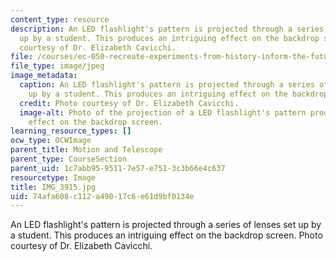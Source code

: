 ```yaml
---
content_type: resource
description: An LED flashlight's pattern is projected through a series of lenses set
  up by a student. This produces an intriguing effect on the backdrop screen. Photo
  courtesy of Dr. Elizabeth Cavicchi.
file: /courses/ec-050-recreate-experiments-from-history-inform-the-future-from-the-past-galileo-january-iap-2010/74afa608c112a49017c6e61d9bf0134e_IMG_3915.jpg
file_type: image/jpeg
image_metadata:
  caption: An LED flashlight's pattern is projected through a series of lenses set
    up by a student. This produces an intriguing effect on the backdrop screen.
  credit: Photo courtesy of Dr. Elizabeth Cavicchi.
  image-alt: Photo of the projection of a LED flashlight's pattern producing an intriguing
    effect on the backdrop screen.
learning_resource_types: []
ocw_type: OCWImage
parent_title: Motion and Telescope
parent_type: CourseSection
parent_uid: 1c7abb95-9511-7e57-e751-3c3b66e4c637
resourcetype: Image
title: IMG_3915.jpg
uid: 74afa608-c112-a490-17c6-e61d9bf0134e
---
```

An LED flashlight's pattern is projected through a series of lenses set up by a student. This produces an intriguing effect on the backdrop screen. Photo courtesy of Dr. Elizabeth Cavicchi.

